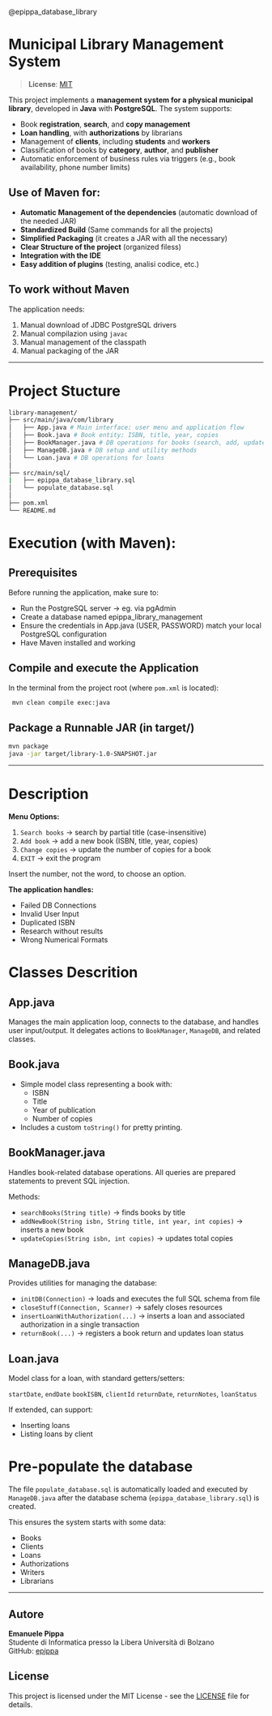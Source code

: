 @epippa_database_library

# Municipal Library Management System

> **License**: [MIT](LICENSE)


This project implements a **management system for a physical municipal library**, developed in **Java** with **PostgreSQL**. The system supports:

- Book **registration**, **search**, and **copy management**
- **Loan handling**, with **authorizations** by librarians
- Management of **clients**, including **students** and **workers**
- Classification of books by **category**, **author**, and **publisher**
- Automatic enforcement of business rules via triggers (e.g., book availability, phone number limits)


## Use of Maven for:
- **Automatic Management of the dependencies** (automatic download of the needed JAR)
- **Standardized Build** (Same commands for all the projects)
- **Simplified Packaging** (it creates a JAR with all the necessary)
- **Clear Structure of the project** (organized filess)
- **Integration with the IDE**
- **Easy addition of plugins** (testing, analisi codice, etc.)

## To work without Maven
The application needs:
1. Manual download of JDBC PostgreSQL drivers
2. Manual compilazion using `javac`
3. Manual management of the classpath
4. Manual packaging of the JAR
---
# Project Stucture
```bash
library-management/
├── src/main/java/com/library
│   ├── App.java # Main interface: user menu and application flow
│   ├── Book.java # Book entity: ISBN, title, year, copies
│   ├── BookManager.java # DB operations for books (search, add, update)
│   ├── ManageDB.java # DB setup and utility methods
│   └── Loan.java # DB operations for loans
│
├── src/main/sql/
|   ├── epippa_database_library.sql
│   └── populate_database.sql
│
├── pom.xml
└── README.md
```
#  Execution (with Maven):

## Prerequisites
Before running the application, make sure to:
- Run the PostgreSQL server → eg. via pgAdmin
- Create a database named epippa_library_management
- Ensure the credentials in App.java (USER, PASSWORD) match your local PostgreSQL configuration
- Have Maven installed and working

## Compile and execute the Application
In the terminal from the project root (where `pom.xml` is located):
```bash
 mvn clean compile exec:java
```
## Package a Runnable JAR (in target/)
```bash
mvn package
java -jar target/library-1.0-SNAPSHOT.jar
```
---

# Description
**Menu Options:**
1. `Search books` → search by partial title (case-insensitive)
2. `Add book` → add a new book (ISBN, title, year, copies)
3. `Change copies` → update the number of copies for a book
4. `EXIT` → exit the program

Insert the number, not the word, to choose an option.

**The application handles:**
- Failed DB Connections
- Invalid User Input
- Duplicated ISBN
- Research without results
- Wrong Numerical Formats

# Classes Descrition

## App.java
Manages the main application loop, connects to the database, and handles user input/output. It delegates actions to `BookManager`, `ManageDB`, and related classes.

## Book.java
- Simple model class representing a book with:
    - ISBN
    - Title
    - Year of publication
    - Number of copies
- Includes a custom `toString()` for pretty printing.

## BookManager.java
Handles book-related database operations. All queries are prepared statements to prevent SQL injection.

Methods:
- `searchBooks(String title)` → finds books by title
- `addNewBook(String isbn, String title, int year, int copies)` → inserts a new book
- `updateCopies(String isbn, int copies)` → updates total copies

## ManageDB.java
Provides utilities for managing the database:
- `initDB(Connection)` → loads and executes the full SQL schema from file
- `closeStuff(Connection, Scanner)` → safely closes resources
- `insertLoanWithAuthorization(...)` → inserts a loan and associated authorization in a single transaction
- `returnBook(...)` → registers a book return and updates loan status

## Loan.java
Model class for a loan, with standard getters/setters:

`startDate`, `endDate`
`bookISBN`, `clientId`
`returnDate`, `returnNotes`, `loanStatus`

If extended, can support:
- Inserting loans
- Listing loans by client

# Pre-populate the database
The file `populate_database.sql` is automatically loaded and executed by `ManageDB.java` after the database schema (`epippa_database_library.sql`) is created.

This ensures the system starts with some data:
- Books
- Clients
- Loans
- Authorizations
- Writers
- Librarians

---

## Autore

**Emanuele Pippa**  
Studente di Informatica presso la Libera Università di Bolzano  
GitHub: [epippa](https://github.com/epippa)


## License

This project is licensed under the MIT License - see the [LICENSE](LICENSE) file for details.
